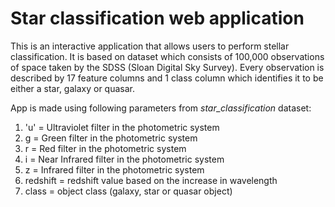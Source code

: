 # Star classification web application
This is an interactive application that allows users to perform stellar classification. It is based on dataset which consists of 100,000 observations of space taken by the SDSS (Sloan Digital Sky Survey). Every observation is described by 17 feature columns and 1 class column which identifies it to be either a star, galaxy or quasar.

App is made using following parameters from _star_classification_ dataset:
1. 'u' = Ultraviolet filter in the photometric system
2. g = Green filter in the photometric system
3. r = Red filter in the photometric system
4. i = Near Infrared filter in the photometric system
5. z = Infrared filter in the photometric system
6. redshift = redshift value based on the increase in wavelength
7. class = object class (galaxy, star or quasar object)





